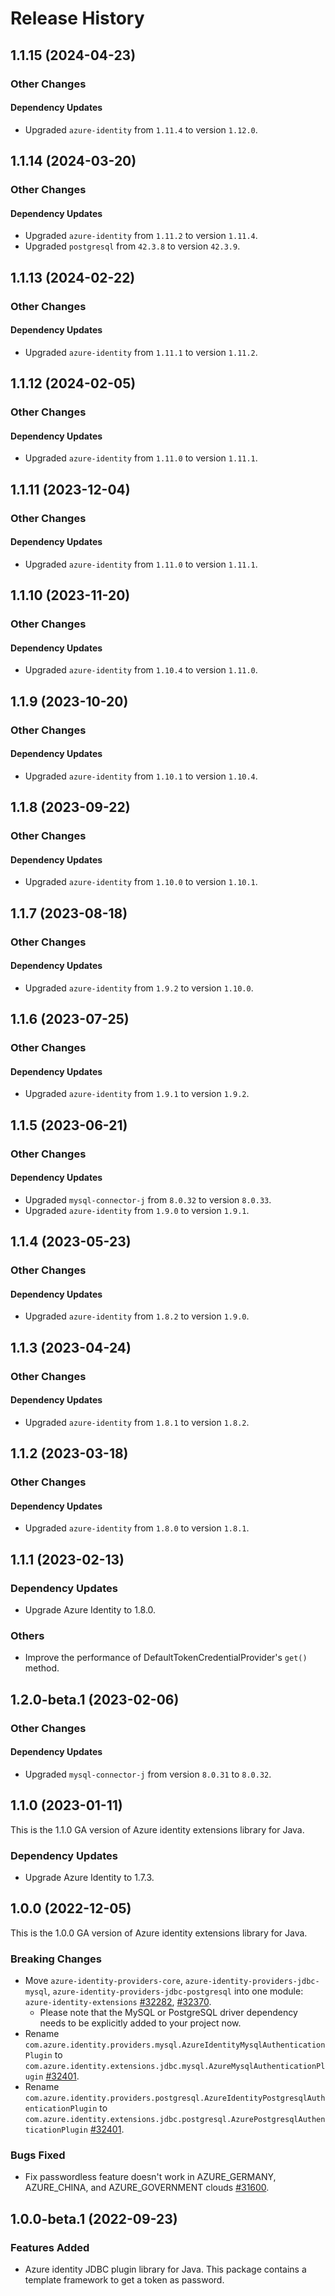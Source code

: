 # Release History

## 1.1.15 (2024-04-23)

### Other Changes

#### Dependency Updates

- Upgraded `azure-identity` from `1.11.4` to version `1.12.0`.


## 1.1.14 (2024-03-20)

### Other Changes

#### Dependency Updates

- Upgraded `azure-identity` from `1.11.2` to version `1.11.4`.
- Upgraded `postgresql` from `42.3.8` to version `42.3.9`.


## 1.1.13 (2024-02-22)

### Other Changes

#### Dependency Updates

- Upgraded `azure-identity` from `1.11.1` to version `1.11.2`.


## 1.1.12 (2024-02-05)

### Other Changes

#### Dependency Updates

- Upgraded `azure-identity` from `1.11.0` to version `1.11.1`.

## 1.1.11 (2023-12-04)

### Other Changes

#### Dependency Updates

- Upgraded `azure-identity` from `1.11.0` to version `1.11.1`.

## 1.1.10 (2023-11-20)

### Other Changes

#### Dependency Updates

- Upgraded `azure-identity` from `1.10.4` to version `1.11.0`.

## 1.1.9 (2023-10-20)

### Other Changes

#### Dependency Updates

- Upgraded `azure-identity` from `1.10.1` to version `1.10.4`.

## 1.1.8 (2023-09-22)

### Other Changes

#### Dependency Updates

- Upgraded `azure-identity` from `1.10.0` to version `1.10.1`.

## 1.1.7 (2023-08-18)

### Other Changes

#### Dependency Updates

- Upgraded `azure-identity` from `1.9.2` to version `1.10.0`.

## 1.1.6 (2023-07-25)

### Other Changes

#### Dependency Updates

- Upgraded `azure-identity` from `1.9.1` to version `1.9.2`.

## 1.1.5 (2023-06-21)

### Other Changes

#### Dependency Updates

- Upgraded `mysql-connector-j` from `8.0.32` to version `8.0.33`.
- Upgraded `azure-identity` from `1.9.0` to version `1.9.1`.

## 1.1.4 (2023-05-23)

### Other Changes

#### Dependency Updates

- Upgraded `azure-identity` from `1.8.2` to version `1.9.0`.

## 1.1.3 (2023-04-24)

### Other Changes

#### Dependency Updates

- Upgraded `azure-identity` from `1.8.1` to version `1.8.2`.

## 1.1.2 (2023-03-18)

### Other Changes

#### Dependency Updates

- Upgraded `azure-identity` from `1.8.0` to version `1.8.1`.

## 1.1.1 (2023-02-13)

### Dependency Updates

- Upgrade Azure Identity to 1.8.0.

### Others

- Improve the performance of DefaultTokenCredentialProvider's `get()` method.

## 1.2.0-beta.1 (2023-02-06)

### Other Changes

#### Dependency Updates

- Upgraded `mysql-connector-j` from version `8.0.31` to `8.0.32`.

## 1.1.0 (2023-01-11)

This is the 1.1.0 GA version of Azure identity extensions library for Java.

### Dependency Updates

- Upgrade Azure Identity to 1.7.3.

## 1.0.0 (2022-12-05)

This is the 1.0.0 GA version of Azure identity extensions library for Java.

### Breaking Changes

- Move `azure-identity-providers-core`, `azure-identity-providers-jdbc-mysql`, `azure-identity-providers-jdbc-postgresql` into one module: `azure-identity-extensions` [#32282](https://github.com/Azure/azure-sdk-for-java/pull/32282), [#32370](https://github.com/Azure/azure-sdk-for-java/pull/32370).
  - Please note that the MySQL or PostgreSQL driver dependency needs to be explicitly added to your project now. 
- Rename `com.azure.identity.providers.mysql.AzureIdentityMysqlAuthenticationPlugin` to `com.azure.identity.extensions.jdbc.mysql.AzureMysqlAuthenticationPlugin` [#32401](https://github.com/Azure/azure-sdk-for-java/pull/32401).
- Rename `com.azure.identity.providers.postgresql.AzureIdentityPostgresqlAuthenticationPlugin` to `com.azure.identity.extensions.jdbc.postgresql.AzurePostgresqlAuthenticationPlugin` [#32401](https://github.com/Azure/azure-sdk-for-java/pull/32401).

### Bugs Fixed

- Fix passwordless feature doesn't work in AZURE_GERMANY, AZURE_CHINA, and AZURE_GOVERNMENT clouds [#31600](https://github.com/Azure/azure-sdk-for-java/pull/31600).

## 1.0.0-beta.1 (2022-09-23)

### Features Added
- Azure identity JDBC plugin library for Java. This package contains a template framework to get a token as password.
